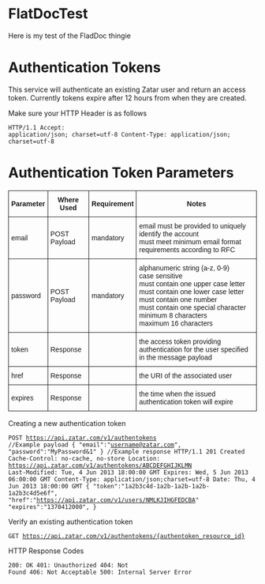 # FlatDocTest
Here is my test of the FladDoc thingie

# Authentication Tokens

This service will authenticate an existing Zatar user and return an access token. Currently tokens expire after 12 hours from when they are created.

Make sure your HTTP Header is as follows<pre><code>HTTP/1.1
Accept: application/json; charset=utf-8
Content-Type: application/json; charset=utf-8
</pre></code>

# Authentication Token Parameters
<style type="text/css">
.tg  {border-collapse:collapse;border-spacing:0;}
.tg td{font-family:Arial, sans-serif;font-size:14px;padding:10px 5px;border-style:solid;border-width:1px;overflow:hidden;word-break:normal;}
.tg th{font-family:Arial, sans-serif;font-size:14px;font-weight:normal;padding:10px 5px;border-style:solid;border-width:1px;overflow:hidden;word-break:normal;}
.tg .tg-e3zv{font-weight:bold}
</style>
<table class="tg">
  <tr>
    <th class="tg-e3zv">Parameter</th>
    <th class="tg-e3zv">Where Used</th>
    <th class="tg-e3zv">Requirement</th>
    <th class="tg-e3zv">Notes</th>
  </tr>
  <tr>
    <td class="tg-031e">email</td>
    <td class="tg-031e">POST Payload</td>
    <td class="tg-031e">mandatory</td>
    <td class="tg-031e">email must be provided to uniquely identify the account<br>must meet minimum email format requirements according to RFC</td>
  </tr>
  <tr>
    <td class="tg-031e">password</td>
    <td class="tg-031e">POST Payload</td>
    <td class="tg-031e">mandatory</td>
    <td class="tg-031e">alphanumeric string (a-z, 0-9)<br>case sensitive<br>must contain one upper case letter<br>must contain one lower case letter<br>must contain one number<br>must contain one special character<br>minimum 8 characters<br>maximum 16 characters</td>
  </tr>
  <tr>
    <td class="tg-031e">token</td>
    <td class="tg-031e">Response</td>
    <td class="tg-031e"></td>
    <td class="tg-031e">the access token providing authentication for the user specified in the message payload</td>
  </tr>
  <tr>
    <td class="tg-031e">href</td>
    <td class="tg-031e">Response</td>
    <td class="tg-031e"></td>
    <td class="tg-031e">the URI of the associated user</td>
  </tr>
  <tr>
    <td class="tg-031e">expires</td>
    <td class="tg-031e">Response</td>
    <td class="tg-031e"></td>
    <td class="tg-031e">the time when the issued authentication token will expire</td>
  </tr>
</table>


Creating a new authentication token <pre><code>POST https://api.zatar.com/v1/authentokens
//Example payload
{
   "email":"username@zatar.com",
   "password":"MyPassword&1"
}
//Example response
HTTP/1.1 201 Created
Cache-Control: no-cache, no-store
Location: https://api.zatar.com/v1/authentokens/ABCDEFGHIJKLMN
Last-Modified: Tue, 4 Jun 2013 18:00:00 GMT
Expires: Wed, 5 Jun 2013 06:00:00 GMT
Content-Type: application/json;charset=utf-8
Date: Thu, 4 Jun 2013 18:00:00 GMT
{
   "token":"1a2b3c4d-1a2b-1a2b-1a2b-1a2b3c4d5e6f",
   "href":"https://api.zatar.com/v1/users/NMLKJIHGFEDCBA"
   "expires":"1370412000",
}
</code></pre>

Verify an existing authentication token<pre><code>GET https://api.zatar.com/v1/authentokens/{authentoken_resource_id}</pre></code>

HTTP Response Codes<pre><code>200: OK
401: Unauthorized
404: Not Found
406: Not Acceptable
500: Internal Server Error
</pre></code>
